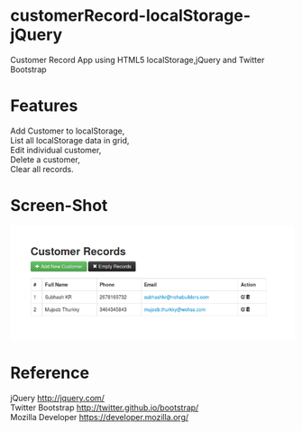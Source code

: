customerRecord-localStorage-jQuery
==================================

Customer Record App using HTML5 localStorage,jQuery and Twitter Bootstrap

Features
==========

Add Customer to localStorage,	
List all localStorage data in grid,		
Edit individual customer,	
Delete a customer,	
Clear all records.	

Screen-Shot
===========

![Alt text](/screen/screen-shot.png "Home Page")	

Reference
===========

jQuery http://jquery.com/	
Twitter Bootstrap http://twitter.github.io/bootstrap/	
Mozilla Developer https://developer.mozilla.org/	
